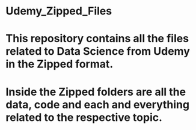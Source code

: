 # Udemy_Zipped_Files
# This repository contains all the files related to Data Science from Udemy in the Zipped format.
# Inside the Zipped folders are all the data, code and each and everything related to the respective topic.
